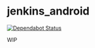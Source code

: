 # jenkins_android   

[![Dependabot Status](https://api.dependabot.com/badges/status?host=github&repo=ishubhamsingh/jenkins_android)](https://dependabot.com)

WIP
